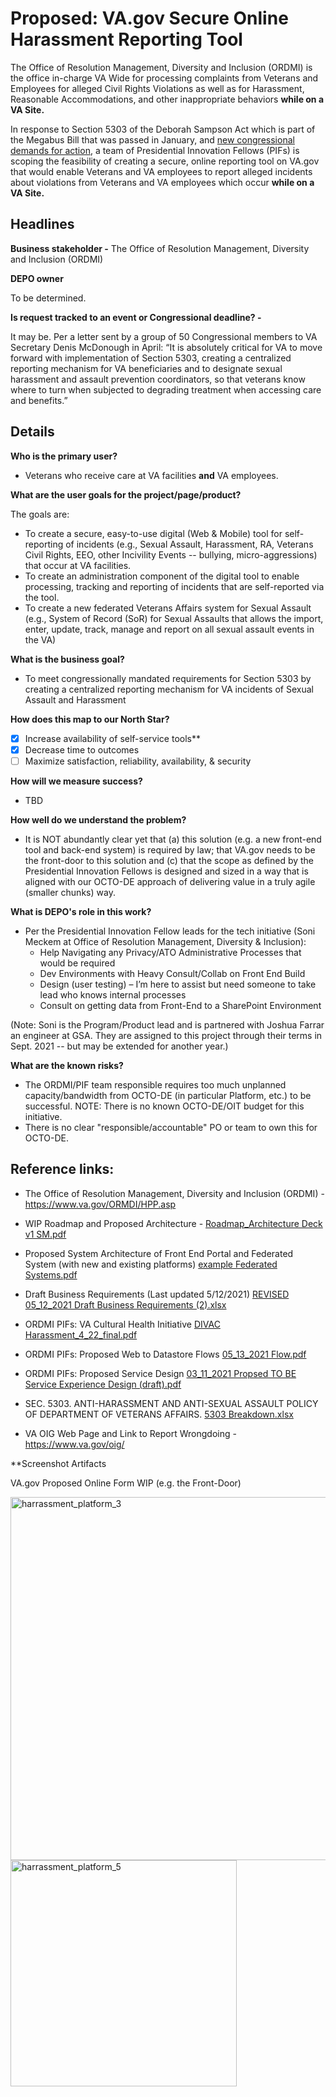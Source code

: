 # Proposed: VA.gov Secure Online Harassment Reporting Tool

The Office of Resolution Management, Diversity and Inclusion (ORDMI) is the office in-charge VA Wide for processing complaints from Veterans and Employees for alleged Civil Rights Violations as well as for Harassment, Reasonable Accommodations, and other inappropriate behaviors **while on a VA Site.**

In response to Section 5303 of the Deborah Sampson Act which is part of the Megabus Bill that was passed in January, and [new congressional demands for action](https://healthitsecurity.com/news/va-health-records-protocols-probed-following-sexual-harassment-reports), a team of Presidential Innovation Fellows (PIFs) is scoping the feasibility of creating a secure, online reporting tool on VA.gov that would enable Veterans and VA employees to report alleged incidents about violations from Veterans and  VA employees which occur **while on a VA Site.**

## Headlines
**Business stakeholder -** The Office of Resolution Management, Diversity and Inclusion (ORDMI)

**DEPO owner**

To be determined.


**Is request tracked to an event or Congressional deadline? -** 

It may be.  Per a letter sent by a group of 50 Congressional members to VA Secretary Denis McDonough in April: “It is absolutely critical for VA to move forward with implementation of Section 5303, creating a centralized reporting mechanism for VA beneficiaries and to designate sexual harassment and assault prevention coordinators, so that veterans know where to turn when subjected to degrading treatment when accessing care and benefits.” 

## Details
**Who is the primary user?**
- Veterans who receive care at VA facilities **and** VA employees.

**What are the user goals for the project/page/product?**

The goals are:

- To create a secure, easy-to-use digital (Web & Mobile) tool for self-reporting of incidents (e.g., Sexual Assault, Harassment, RA, Veterans Civil Rights, EEO, other Incivility Events -- bullying, micro-aggressions) that occur at VA facilities.
- To create an administration component of the digital tool to enable processing, tracking and reporting of incidents that are self-reported via the tool.
- To create a new federated Veterans Affairs system for Sexual Assault (e.g., System of Record (SoR) for Sexual Assaults that allows the import, enter, update, track, manage and report on all sexual assault events in the VA)


**What is the business goal?**

- To meet congressionally mandated requirements for Section 5303 by creating a centralized reporting mechanism for VA incidents of Sexual Assault and Harassment

**How does this map to our North Star?**

- [X] Increase availability of self-service tools**
- [X] Decrease time to outcomes
- [ ] Maximize satisfaction, reliability, availability, & security

**How will we measure success?**
- TBD

**How well do we understand the problem?**
- It is NOT abundantly clear yet that (a) this solution (e.g. a new front-end tool and back-end system) is required by law; that VA.gov needs to be the front-door to this solution and (c) that the scope as defined by the Presidential Innovation Fellows is designed and sized in a way that is aligned with our OCTO-DE approach of delivering value in a truly agile (smaller chunks) way.

**What is DEPO's role in this work?**
- Per the Presidential Innovation Fellow leads for the tech initiative (Soni Meckem at Office of Resolution Management, Diversity & Inclusion):
   - Help Navigating any Privacy/ATO Administrative Processes that would be required
   - Dev Environments with Heavy Consult/Collab on Front End Build
   - Design (user testing) – I’m here to assist but need someone to take lead who knows internal processes
   - Consult on getting data from Front-End to a SharePoint Environment

(Note: Soni is the Program/Product lead and is partnered with Joshua Farrar an engineer at GSA.   They are assigned to this project through their terms in Sept. 2021 -- but may be extended for another year.)

**What are the known risks?**
- The ORDMI/PIF team responsible requires too much unplanned capacity/bandwidth from OCTO-DE (in particular Platform, etc.) to be successful.   NOTE: There is no known OCTO-DE/OIT budget for this initiative.
- There is no clear "responsible/accountable" PO or team to own this for OCTO-DE.

## Reference links:

- The Office of Resolution Management, Diversity and Inclusion (ORDMI) - https://www.va.gov/ORMDI/HPP.asp
- WIP Roadmap and Proposed Architecture - [Roadmap_Architecture Deck v1 SM.pdf](https://github.com/department-of-veterans-affairs/va.gov-team/files/6399894/Roadmap_Architecture.Deck.v1.SM.pdf)
- Proposed System Architecture of Front End Portal and Federated System (with new and existing platforms)
[example Federated Systems.pdf](https://github.com/department-of-veterans-affairs/digital-experience-products/files/6313817/example.Federated.Systems.pdf)
- Draft Business Requirements (Last updated 5/12/2021)
[REVISED 05_12_2021 Draft Business Requirements (2).xlsx](https://github.com/department-of-veterans-affairs/va.gov-team/files/6511091/REVISED.05_12_2021.Draft.Business.Requirements.2.xlsx)
- ORDMI PIFs: VA Cultural Health Initiative
[DIVAC Harassment_4_22_final.pdf](https://github.com/department-of-veterans-affairs/va.gov-team/files/6511053/DIVAC.Harassment_4_22_final.pdf)
- ORDMI PIFs: Proposed Web to Datastore Flows
[05_13_2021 Flow.pdf](https://github.com/department-of-veterans-affairs/va.gov-team/files/6511058/05_13_2021.Flow.pdf)
- ORDMI PIFs: Proposed Service Design
[03_11_2021 Propsed TO BE Service Experience Design (draft).pdf](https://github.com/department-of-veterans-affairs/va.gov-team/files/6511063/03_11_2021.Propsed.TO.BE.Service.Experience.Design.draft.pdf)

- SEC. 5303. ANTI-HARASSMENT AND ANTI-SEXUAL ASSAULT POLICY OF DEPARTMENT OF VETERANS AFFAIRS.
[5303 Breakdown.xlsx](https://github.com/department-of-veterans-affairs/digital-experience-products/files/6313832/5303.Breakdown.xlsx)


- VA OIG Web Page and Link to Report Wrongdoing - https://www.va.gov/oig/


**Screenshot Artifacts

VA.gov Proposed Online Form WIP (e.g. the Front-Door)

<img width="581" alt="harrassment_platform_3" src="https://user-images.githubusercontent.com/63107147/116579223-2e6d7c80-a8e0-11eb-8184-7f2d7ae7fb1f.png">

<img width="362" alt="harrassment_platform_5" src="https://user-images.githubusercontent.com/63107147/116579243-32999a00-a8e0-11eb-952e-a6fc31eb886e.png">




